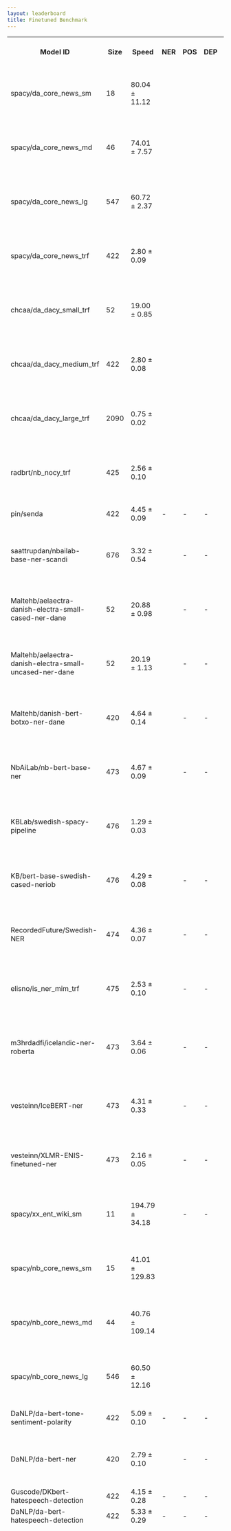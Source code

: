 ```yaml
---
layout: leaderboard
title: Finetuned Benchmark
---
```


<div class="table-wrapper centered">
<table id="finetuned-leaderboard" class="sortable fixed centered small-font">
 <thead>
  <tr>
   <th><span data-toggle="tooltip" data-placement="bottom" data-container="body" title="HuggingFace Hub Model ID">Model ID</span></th>
   <th><span data-toggle="tooltip" data-placement="bottom" data-container="body" title="Model size, in megabytes">Size</span></th>
   <th><span data-toggle="tooltip" data-placement="bottom" data-container="body" title="Model inference speed, in samples per second">Speed</span></th>
   <th id="finetuned-ner-col"><span data-toggle="tooltip" data-placement="bottom" data-container="body" title="Total NER tagging score - Macro-average across languages">NER</span></th>
   <th><span data-toggle="tooltip" data-placement="bottom" data-container="body" title="Total POS tagging score - Macro-average across languages">POS</span></th>
   <th><span data-toggle="tooltip" data-placement="bottom" data-container="body" title="Total dependency parsing score - Macro-average across languages">DEP</span></th>
   <th><span data-toggle="tooltip" data-placement="bottom" data-container="body" title="Total sentiment classification score - Macro-average across languages">SENT</span></th>

   <th><span data-toggle="tooltip" data-placement="bottom" data-container="body" title="Danish hate speech classification - Macro-F1">DKHate</span></th>
   <th><span data-toggle="tooltip" data-placement="bottom" data-container="body" title="Norwegian dialect classification - Macro-F1">NorDial</span></th>
   <th><span data-toggle="tooltip" data-placement="bottom" data-container="body" title="Swedish correct grammar classification - Macro-F1">DaLaJ</span></th>
   <th><span data-toggle="tooltip" data-placement="bottom" data-container="body" title="Swedish immigration sentiment classification - Macro-F1">ABSAbank-Imm</span></th>

   <th><span data-toggle="tooltip" data-placement="bottom" data-container="body" title="NER tagging - Micro-F1 / Micro-F1 without MISC tags">DaNE</span></th>
   <th><span data-toggle="tooltip" data-placement="bottom" data-container="body" title="Norwegian Bokmål NER tagging - Micro-F1 / Micro-F1 without MISC tags">NorNE-NB</span></th>
   <th><span data-toggle="tooltip" data-placement="bottom" data-container="body" title="Norwegian Nynorsk NER tagging - Micro-F1 / Micro-F1 without MISC tags">NorNE-NN</span></th>
   <th><span data-toggle="tooltip" data-placement="bottom" data-container="body" title="Swedish NER tagging - Micro-F1 / Micro-F1 without MISC tags">SUC3</span></th>
   <th><span data-toggle="tooltip" data-placement="bottom" data-container="body" title="Icelandic NER tagging - Micro-F1">MIM-GOLD-NER</span></th>
   <th><span data-toggle="tooltip" data-placement="bottom" data-container="body" title="Faroese NER tagging - Micro-F1">WikiANN-FO</span></th>

   <th><span data-toggle="tooltip" data-placement="bottom" data-container="body" title="Danish POS tagging - Accuracy">DDT-POS</span></th>
   <th><span data-toggle="tooltip" data-placement="bottom" data-container="body" title="Norwegian Bokmål POS tagging - Accuracy">NDT-NB-POS</span></th>
   <th><span data-toggle="tooltip" data-placement="bottom" data-container="body" title="Norwegian Nynorsk POS tagging - Accuracy">NDT-NN-POS</span></th>
   <th><span data-toggle="tooltip" data-placement="bottom" data-container="body" title="Swedish POS tagging - Accuracy">SDT-POS</span></th>
   <th><span data-toggle="tooltip" data-placement="bottom" data-container="body" title="Icelandic POS tagging - Accuracy">IDT-POS</span></th>
   <th><span data-toggle="tooltip" data-placement="bottom" data-container="body" title="Faroese POS tagging - Accuracy">FDT-POS</span></th>

   <th><span data-toggle="tooltip" data-placement="bottom" data-container="body" title="Danish dependency parsing - LAS / UAS">DDT-DEP</span></th>
   <th><span data-toggle="tooltip" data-placement="bottom" data-container="body" title="Norwegian Bokmål dependency parsing - LAS / UAS">NDT-NB-DEP</span></th>
   <th><span data-toggle="tooltip" data-placement="bottom" data-container="body" title="Norwegian Nynorsk dependency parsing - LAS / UAS">NDT-NN-DEP</span></th>
   <th><span data-toggle="tooltip" data-placement="bottom" data-container="body" title="Swedish dependency parsing - LAS / UAS">SDT-DEP</span></th>
   <th><span data-toggle="tooltip" data-placement="bottom" data-container="body" title="Icelandic dependency parsing - LAS / UAS">IDT-DEP</span></th>
   <th><span data-toggle="tooltip" data-placement="bottom" data-container="body" title="Faroese dependency parsing - LAS / UAS">FDT-DEP</span></th>

   <th><span data-toggle="tooltip" data-placement="bottom" data-container="body" title="Danish sentiment classification - Macro-F1">AngryTweets</span></th>
   <th><span data-toggle="tooltip" data-placement="bottom" data-container="body" title="Danish sentiment classification - Macro-F1">TwitterSent</span></th>
   <th><span data-toggle="tooltip" data-placement="bottom" data-container="body" title="Danish sentiment classification - Macro-F1">Europarl</span></th>
   <th><span data-toggle="tooltip" data-placement="bottom" data-container="body" title="Danish sentiment classification - Macro-F1">LCC</span></th>
   <th><span data-toggle="tooltip" data-placement="bottom" data-container="body" title="Norwegian sentiment classification - Macro-F1">NoReC</span></th>
   <th><span data-toggle="tooltip" data-placement="bottom" data-container="body" title="Icelandic sentiment classification - Macro-F1">NoReC-IS</span></th>
   <th><span data-toggle="tooltip" data-placement="bottom" data-container="body" title="Faroese sentiment classification - Macro-F1">NoReC-FO</span></th>
  </tr>
 <thead>
 <body>
  <tr>
   <td>spacy/da_core_news_sm</td> <!-- Model ID -->
   <td class="size">18</td> <!-- Model size -->
   <td class="speed">80.04 ± 11.12</td> <!-- Inference speed -->
   <td class="ner-score"></td> <!-- Mean NER score -->
   <td class="pos-score"></td> <!-- Mean POS score -->
   <td class="dep-score"></td> <!-- Mean dependency parsing score -->
   <td class="sent-score">-</td> <!-- Mean sentiment classification score -->
   <td class="da">-</td> <!-- DKHate -->
   <td class="no">-</td> <!-- NorDial -->
   <td class="sv">-</td> <!-- DaLaJ -->
   <td class="sv">-</td> <!-- ABSAbank-Imm -->
   <td class="da ner">66.31 ± 1.32 / 67.72 ± 1.36</td> <!-- DaNE -->
   <td class="no ner">45.91 ± 0.36 / 48.79 ± 0.39</td> <!-- NorNE-NB -->
   <td class="no ner">44.93 ± 0.54 / 49.60 ± 0.61</td> <!-- NorNE-NN -->
   <td class="sv ner">16.80 ± 0.11 / 21.72 ± 0.18</td> <!-- SUC3 -->
   <td class="is ner">12.75 ± 0.21 / 15.27 ± 0.21</td> <!-- MIM-GOLD-NER -->
   <td class="fo ner">19.69 ± 0.64</td> <!-- WikiANN-FO -->
   <td class="da pos">94.70 ± 0.17</td> <!-- DDT-POS -->
   <td class="no pos">73.28 ± 0.13</td> <!-- NDT-NB-POS -->
   <td class="no pos">62.25 ± 0.11</td> <!-- NDT-NN-POS -->
   <td class="sv pos">53.75 ± 0.24</td> <!-- SDT-POS -->
   <td class="is pos">32.74 ± 0.43</td> <!-- IDT-POS -->
   <td class="fo pos">45.47 ± 0.42</td> <!-- FDT-POS -->
   <td class="da dep">74.41 ± 0.33 / 78.34 ± 0.28</td> <!-- DDT-DEP -->
   <td class="no dep">48.17 ± 0.29 / 59.00 ± 0.25</td> <!-- NDT-NB-DEP -->
   <td class="no dep">34.03 ± 0.25 / 46.02 ± 0.31</td> <!-- NDT-NN-DEP -->
   <td class="sv dep">21.38 ± 0.30 / 33.22 ± 0.34</td> <!-- SDT-DEP -->
   <td class="is dep">9.62 ± 0.25 / 21.15 ± 0.43</td> <!-- IDT-DEP -->
   <td class="fo dep">14.19 ± 0.31 / 27.58 ± 0.52</td> <!-- FDT-DEP -->
   <td class="da sent">-</td> <!-- AngryTweets -->
   <td class="da sent">-</td> <!-- TwitterSent -->
   <td class="da sent">-</td> <!-- Europarl -->
   <td class="da sent">-</td> <!-- LCC -->
   <td class="no sent">-</td> <!-- NoReC -->
   <td class="is sent">-</td> <!-- NoReC-IS -->
   <td class="fo sent">-</td> <!-- NoReC-FO -->
  </tr>
  <tr>
   <td>spacy/da_core_news_md</td> <!-- Model ID -->
   <td class="size">46</td> <!-- Model size -->
   <td class="speed">74.01 ± 7.57</td> <!-- Inference speed -->
   <td class="ner-score"></td> <!-- Mean NER score -->
   <td class="pos-score"></td> <!-- Mean POS score -->
   <td class="dep-score"></td> <!-- Mean dependency parsing score -->
   <td class="sent-score">-</td> <!-- Mean sentiment classification score -->
   <td class="da">-</td> <!-- DKHate -->
   <td class="no">-</td> <!-- NorDial -->
   <td class="sv">-</td> <!-- DaLaJ -->
   <td class="sv">-</td> <!-- ABSAbank-Imm -->
   <td class="da ner">71.70 ± 1.09 / 73.47 ± 1.20</td> <!-- DaNE -->
   <td class="no ner">53.47 ± 0.33 / 56.96 ± 0.28</td> <!-- NorNE-NB -->
   <td class="no ner">37.44 ± 0.67 / 40.55 ± 0.77</td> <!-- NorNE-NN -->
   <td class="sv ner">19.34 ± 0.15 / 23.30 ± 0.17</td> <!-- SUC3 -->
   <td class="is ner">6.77 ± 0.18 / 9.86 ± 0.28</td> <!-- MIM-GOLD-NER -->
   <td class="fo ner">16.58 ± 0.48</td> <!-- WikiANN-FO -->
   <td class="da pos">95.69 ± 0.19</td> <!-- DDT-POS -->
   <td class="no pos">76.24 ± 0.17</td> <!-- NDT-NB-POS -->
   <td class="no pos">61.98 ± 0.10</td> <!-- NDT-NN-POS -->
   <td class="sv pos">53.37 ± 0.20</td> <!-- SDT-POS -->
   <td class="is pos">31.10 ± 0.38</td> <!-- IDT-POS -->
   <td class="fo pos">41.78 ± 0.37</td> <!-- FDT-POS -->
   <td class="da dep">76.77 ± 0.34 / 80.15 ± 0.33</td> <!-- DDT-DEP -->
   <td class="no dep">52.30 ± 0.34 / 62.00 ± 0.30</td> <!-- NDT-NB-DEP -->
   <td class="no dep">35.33 ± 0.29 / 46.05 ± 0.26</td> <!-- NDT-NN-DEP -->
   <td class="sv dep">22.41 ± 0.26 / 33.16 ± 0.27</td> <!-- SDT-DEP -->
   <td class="is dep">7.89 ± 0.26 / 18.25 ± 0.35</td> <!-- IDT-DEP -->
   <td class="fo dep">12.68 ± 0.19 / 24.04 ± 0.29</td> <!-- FDT-DEP -->
   <td class="da sent">-</td> <!-- AngryTweets -->
   <td class="da sent">-</td> <!-- TwitterSent -->
   <td class="da sent">-</td> <!-- Europarl -->
   <td class="da sent">-</td> <!-- LCC -->
   <td class="no sent">-</td> <!-- NoReC -->
   <td class="is sent">-</td> <!-- NoReC-IS -->
   <td class="fo sent">-</td> <!-- NoReC-FO -->
  </tr>
  <tr>
   <td>spacy/da_core_news_lg</td> <!-- Model ID -->
   <td class="size">547</td> <!-- Model size -->
   <td class="speed">60.72 ± 2.37</td> <!-- Inference speed -->
   <td class="ner-score"></td> <!-- Mean NER score -->
   <td class="pos-score"></td> <!-- Mean POS score -->
   <td class="dep-score"></td> <!-- Mean dependency parsing score -->
   <td class="sent-score">-</td> <!-- Mean sentiment classification score -->
   <td class="da">-</td> <!-- DKHate -->
   <td class="no">-</td> <!-- NorDial -->
   <td class="sv">-</td> <!-- DaLaJ -->
   <td class="sv">-</td> <!-- ABSAbank-Imm -->
   <td class="da ner">73.27 ± 1.09 / 76.06 ± 1.25</td> <!-- DaNE -->
   <td class="no ner">57.04 ± 0.34 / 62.39 ± 0.39</td> <!-- NorNE-NB -->
   <td class="no ner">37.68 ± 0.51 / 42.75 ± 0.64</td> <!-- NorNE-NN -->
   <td class="sv ner">20.95 ± 0.15 / 27.08 ± 0.17</td> <!-- SUC3 -->
   <td class="is ner">11.19 ± 0.16 / 12.70 ± 0.16</td> <!-- MIM-GOLD-NER -->
   <td class="fo ner">15.39 ± 0.71</td> <!-- WikiANN-FO -->
   <td class="da pos">96.05 ± 0.14</td> <!-- DDT-POS -->
   <td class="no pos">76.55 ± 0.12</td> <!-- NDT-NB-POS -->
   <td class="no pos">61.98 ± 0.12</td> <!-- NDT-NN-POS -->
   <td class="sv pos">53.27 ± 0.23</td> <!-- SDT-POS -->
   <td class="is pos">28.56 ± 0.38</td> <!-- IDT-POS -->
   <td class="fo pos">42.82 ± 0.34</td> <!-- FDT-POS -->
   <td class="da dep">76.40 ± 0.27 / 79.98 ± 0.29</td> <!-- DDT-DEP -->
   <td class="no dep">51.85 ± 0.31 / 61.33 ± 0.27</td> <!-- NDT-NB-DEP -->
   <td class="no dep">33.14 ± 0.21 / 43.12 ± 0.24</td> <!-- NDT-NN-DEP -->
   <td class="sv dep">21.30 ± 0.20 / 32.81 ± 0.25</td> <!-- SDT-DEP -->
   <td class="is dep">7.15 ± 0.20 / 18.32 ± 0.28</td> <!-- IDT-DEP -->
   <td class="fo dep">13.05 ± 0.14 / 23.85 ± 0.16</td> <!-- FDT-DEP -->
   <td class="da sent">-</td> <!-- AngryTweets -->
   <td class="da sent">-</td> <!-- TwitterSent -->
   <td class="da sent">-</td> <!-- Europarl -->
   <td class="da sent">-</td> <!-- LCC -->
   <td class="no sent">-</td> <!-- NoReC -->
   <td class="is sent">-</td> <!-- NoReC-IS -->
   <td class="fo sent">-</td> <!-- NoReC-FO -->
  </tr>
  <tr>
   <td>spacy/da_core_news_trf</td> <!-- Model ID -->
   <td class="size">422</td> <!-- Model size -->
   <td class="speed">2.80 ± 0.09</td> <!-- Inference speed -->
   <td class="ner-score"></td> <!-- Mean NER score -->
   <td class="pos-score"></td> <!-- Mean POS score -->
   <td class="dep-score"></td> <!-- Mean dependency parsing score -->
   <td class="sent-score">-</td> <!-- Mean sentiment classification score -->
   <td class="da">-</td> <!-- DKHate -->
   <td class="no">-</td> <!-- NorDial -->
   <td class="sv">-</td> <!-- DaLaJ -->
   <td class="sv">-</td> <!-- ABSAbank-Imm -->
   <td class="da ner">77.24 ± 1.24 / 78.83 ± 1.23</td> <!-- DaNE -->
   <td class="no ner">57.71 ± 0.47 / 64.05 ± 0.58</td> <!-- NorNE-NB -->
   <td class="no ner">30.04 ± 0.88 / 37.34 ± 0.99</td> <!-- NorNE-NN -->
   <td class="sv ner">21.93 ± 0.19 / 27.50 ± 0.23</td> <!-- SUC3 -->
   <td class="is ner">2.10 ± 0.09 / 2.00 ± 0.09</td> <!-- MIM-GOLD-NER -->
   <td class="fo ner">26.67 ± 0.67</td> <!-- WikiANN-FO -->
   <td class="da pos">98.20 ± 0.11</td> <!-- DDT-POS -->
   <td class="no pos">84.85 ± 0.16</td> <!-- NDT-NB-POS -->
   <td class="no pos">70.08 ± 0.16</td> <!-- NDT-NN-POS -->
   <td class="sv pos">66.11 ± 0.21</td> <!-- SDT-POS -->
   <td class="is pos">20.54 ± 0.33</td> <!-- IDT-POS -->
   <td class="fo pos">35.87 ± 0.31</td> <!-- FDT-POS -->
   <td class="da dep">84.88 ± 0.36 / 87.30 ± 0.35</td> <!-- DDT-DEP -->
   <td class="no dep">67.97 ± 0.35 / 76.12 ± 0.30</td> <!-- NDT-NB-DEP -->
   <td class="no dep">50.15 ± 0.36 / 60.00 ± 0.39</td> <!-- NDT-NN-DEP -->
   <td class="sv dep">40.67 ± 0.35 / 49.80 ± 0.47</td> <!-- SDT-DEP -->
   <td class="is dep">5.61 ± 0.12 / 14.87 ± 0.18</td> <!-- IDT-DEP -->
   <td class="fo dep">8.77 ± 0.22 / 18.25 ± 0.36</td> <!-- FDT-DEP -->
   <td class="da sent">-</td> <!-- AngryTweets -->
   <td class="da sent">-</td> <!-- TwitterSent -->
   <td class="da sent">-</td> <!-- Europarl -->
   <td class="da sent">-</td> <!-- LCC -->
   <td class="no sent">-</td> <!-- NoReC -->
   <td class="is sent">-</td> <!-- NoReC-IS -->
   <td class="fo sent">-</td> <!-- NoReC-FO -->
  </tr>
  <tr>
   <td>chcaa/da_dacy_small_trf</td> <!-- Model ID -->
   <td class="size">52</td> <!-- Model size -->
   <td class="speed">19.00 ± 0.85</td> <!-- Inference speed -->
   <td class="ner-score"></td> <!-- Mean NER score -->
   <td class="pos-score"></td> <!-- Mean POS score -->
   <td class="dep-score"></td> <!-- Mean dependency parsing score -->
   <td class="sent-score">-</td> <!-- Mean sentiment classification score -->
   <td class="da">-</td> <!-- DKHate -->
   <td class="no">-</td> <!-- NorDial -->
   <td class="sv">-</td> <!-- DaLaJ -->
   <td class="sv">-</td> <!-- ABSAbank-Imm -->
   <td class="da ner">77.00 ± 0.92 / 79.04 ± 1.03</td> <!-- DaNE -->
   <td class="no ner">47.81 ± 0.42 / 54.65 ± 0.51</td> <!-- NorNE-NB -->
   <td class="no ner">26.28 ± 0.50 / 32.65 ± 0.78</td> <!-- NorNE-NN -->
   <td class="sv ner">18.72 ± 0.10 / 24.07 ± 0.11</td> <!-- SUC3 -->
   <td class="is ner">6.42 ± 0.20 / 7.43 ± 0.22</td> <!-- MIM-GOLD-NER -->
   <td class="fo ner">22.97 ± 0.38</td> <!-- WikiANN-FO -->
   <td class="da pos">97.95 ± 0.11</td> <!-- DDT-POS -->
   <td class="no pos">77.89 ± 0.16</td> <!-- NDT-NB-POS -->
   <td class="no pos">61.30 ± 0.12</td> <!-- NDT-NN-POS -->
   <td class="sv pos">51.52 ± 0.16</td> <!-- SDT-POS -->
   <td class="is pos">18.11 ± 0.36</td> <!-- IDT-POS -->
   <td class="fo pos">34.62 ± 0.29</td> <!-- FDT-POS -->
   <td class="da dep">82.21 ± 0.39 / 84.94 ± 0.40</td> <!-- DDT-DEP -->
   <td class="no dep">55.83 ± 0.33 / 65.25 ± 0.32</td> <!-- NDT-NB-DEP -->
   <td class="no dep">36.07 ± 0.21 / 46.22 ± 0.21</td> <!-- NDT-NN-DEP -->
   <td class="sv dep">25.45 ± 0.23 / 35.24 ± 0.30</td> <!-- SDT-DEP -->
   <td class="is dep">4.41 ± 0.09 / 16.25 ± 0.22</td> <!-- IDT-DEP -->
   <td class="fo dep">8.63 ± 0.15 / 20.79 ± 0.30</td> <!-- FDT-DEP -->
   <td class="da sent">-</td> <!-- AngryTweets -->
   <td class="da sent">-</td> <!-- TwitterSent -->
   <td class="da sent">-</td> <!-- Europarl -->
   <td class="da sent">-</td> <!-- LCC -->
   <td class="no sent">-</td> <!-- NoReC -->
   <td class="is sent">-</td> <!-- NoReC-IS -->
   <td class="fo sent">-</td> <!-- NoReC-FO -->
  </tr>
  <tr>
   <td>chcaa/da_dacy_medium_trf</td> <!-- Model ID -->
   <td class="size">422</td> <!-- Model size -->
   <td class="speed">2.80 ± 0.08</td> <!-- Inference speed -->
   <td class="ner-score"></td> <!-- Mean NER score -->
   <td class="pos-score"></td> <!-- Mean POS score -->
   <td class="dep-score"></td> <!-- Mean dependency parsing score -->
   <td class="sent-score">-</td> <!-- Mean sentiment classification score -->
   <td class="da">-</td> <!-- DKHate -->
   <td class="no">-</td> <!-- NorDial -->
   <td class="sv">-</td> <!-- DaLaJ -->
   <td class="sv">-</td> <!-- ABSAbank-Imm -->
   <td class="da ner">76.67 ± 1.20 / 78.62 ± 1.20</td> <!-- DaNE -->
   <td class="no ner">56.99 ± 0.56 / 62.44 ± 0.63</td> <!-- NorNE-NB -->
   <td class="no ner">29.23 ± 0.68 / 35.00 ± 0.86</td> <!-- NorNE-NN -->
   <td class="sv ner">21.40 ± 0.13 / 25.44 ± 0.15</td> <!-- SUC3 -->
   <td class="is ner">4.49 ± 0.16 / 4.89 ± 0.17</td> <!-- MIM-GOLD-NER -->
   <td class="fo ner">21.78 ± 0.64</td> <!-- WikiANN-FO -->
   <td class="da pos">97.90 ± 0.11</td> <!-- DDT-POS -->
   <td class="no pos">83.58 ± 0.14</td> <!-- NDT-NB-POS -->
   <td class="no pos">67.12 ± 0.15</td> <!-- NDT-NN-POS -->
   <td class="sv pos">53.87 ± 0.17</td> <!-- SDT-POS -->
   <td class="is pos">16.52 ± 0.28</td> <!-- IDT-POS -->
   <td class="fo pos">31.72 ± 0.26</td> <!-- FDT-POS -->
   <td class="da dep">84.35 ± 0.39 / 86.94 ± 0.36</td> <!-- DDT-DEP -->
   <td class="no dep">65.56 ± 0.29 / 74.36 ± 0.25</td> <!-- NDT-NB-DEP -->
   <td class="no dep">46.78 ± 0.26 / 57.10 ± 0.27</td> <!-- NDT-NN-DEP -->
   <td class="sv dep">26.81 ± 0.20 / 36.77 ± 0.27</td> <!-- SDT-DEP -->
   <td class="is dep">4.06 ± 0.11 / 13.78 ± 0.21</td> <!-- IDT-DEP -->
   <td class="fo dep">7.04 ± 0.16 / 16.45 ± 0.22</td> <!-- FDT-DEP -->
   <td class="da sent">-</td> <!-- AngryTweets -->
   <td class="da sent">-</td> <!-- TwitterSent -->
   <td class="da sent">-</td> <!-- Europarl -->
   <td class="da sent">-</td> <!-- LCC -->
   <td class="no sent">-</td> <!-- NoReC -->
   <td class="is sent">-</td> <!-- NoReC-IS -->
   <td class="fo sent">-</td> <!-- NoReC-FO -->
  </tr>
  <tr>
   <td>chcaa/da_dacy_large_trf</td> <!-- Model ID -->
   <td class="size">2090</td> <!-- Model size -->
   <td class="speed">0.75 ± 0.02</td> <!-- Inference speed -->
   <td class="ner-score"></td> <!-- Mean NER score -->
   <td class="pos-score"></td> <!-- Mean POS score -->
   <td class="dep-score"></td> <!-- Mean dependency parsing score -->
   <td class="sent-score">-</td> <!-- Mean sentiment classification score -->
   <td class="da">-</td> <!-- DKHate -->
   <td class="no">-</td> <!-- NorDial -->
   <td class="sv">-</td> <!-- DaLaJ -->
   <td class="sv">-</td> <!-- ABSAbank-Imm -->
   <td class="da ner">83.61 ± 1.18 / 85.33 ± 1.08</td> <!-- DaNE -->
   <td class="no ner">78.90 ± 0.49 / 83.13 ± 0.39</td> <!-- NorNE-NB -->
   <td class="no ner">72.62 ± 0.58 / 81.73 ± 0.67</td> <!-- NorNE-NN -->
   <td class="sv ner">53.35 ± 0.17 / 63.05 ± 0.19</td> <!-- SUC3 -->
   <td class="is ner">53.76 ± 0.44 / 58.03 ± 0.53</td> <!-- MIM-GOLD-NER -->
   <td class="fo ner">51.72 ± 0.52</td> <!-- WikiANN-FO -->
   <td class="da pos">98.50 ± 0.07</td> <!-- DDT-POS -->
   <td class="no pos">88.68 ± 0.09</td> <!-- NDT-NB-POS -->
   <td class="no pos">85.30 ± 0.16</td> <!-- NDT-NN-POS -->
   <td class="sv pos">92.21 ± 0.09</td> <!-- SDT-POS -->
   <td class="is pos">86.32 ± 0.26</td> <!-- IDT-POS -->
   <td class="fo pos">73.05 ± 0.20</td> <!-- FDT-POS -->
   <td class="da dep">87.08 ± 0.32 / 89.13 ± 0.34</td> <!-- DDT-DEP -->
   <td class="no dep">72.77 ± 0.20 / 80.02 ± 0.16</td> <!-- NDT-NB-DEP -->
   <td class="no dep">69.22 ± 0.32 / 77.53 ± 0.31</td> <!-- NDT-NN-DEP -->
   <td class="sv dep">71.97 ± 0.36 / 79.57 ± 0.44</td> <!-- SDT-DEP -->
   <td class="is dep">42.49 ± 0.63 / 54.85 ± 0.71</td> <!-- IDT-DEP -->
   <td class="fo dep">40.63 ± 0.53 / 54.65 ± 0.50</td> <!-- FDT-DEP -->
   <td class="da sent">-</td> <!-- AngryTweets -->
   <td class="da sent">-</td> <!-- TwitterSent -->
   <td class="da sent">-</td> <!-- Europarl -->
   <td class="da sent">-</td> <!-- LCC -->
   <td class="no sent">-</td> <!-- NoReC -->
   <td class="is sent">-</td> <!-- NoReC-IS -->
   <td class="fo sent">-</td> <!-- NoReC-FO -->
  </tr>
  <tr>
   <td>radbrt/nb_nocy_trf</td> <!-- Model ID -->
   <td class="size">425</td> <!-- Model size -->
   <td class="speed">2.56 ± 0.10</td> <!-- Inference speed -->
   <td class="ner-score"></td> <!-- Mean NER score -->
   <td class="pos-score"></td> <!-- Mean POS score -->
   <td class="dep-score"></td> <!-- Mean dependency parsing score -->
   <td class="sent-score">-</td> <!-- Mean sentiment classification score -->
   <td class="da">-</td> <!-- DKHate -->
   <td class="no">-</td> <!-- NorDial -->
   <td class="sv">-</td> <!-- DaLaJ -->
   <td class="sv">-</td> <!-- ABSAbank-Imm -->
   <td class="da ner">66.53 ± 1.18 / 73.83 ± 1.10</td> <!-- DaNE -->
   <td class="no ner">88.18 ± 0.37 / 90.20 ± 0.34</td> <!-- NorNE-NB -->
   <td class="no ner">85.62 ± 0.71 / 88.87 ± 0.71</td> <!-- NorNE-NN -->
   <td class="sv ner">42.62 ± 0.61 / 46.23 ± 0.80</td> <!-- SUC3 -->
   <td class="is ner">16.85 ± 0.56 / 18.06 ± 0.68</td> <!-- MIM-GOLD-NER -->
   <td class="fo ner">37.38 ± 1.90</td> <!-- WikiANN-FO -->
   <td class="da pos">82.45 ± 0.33</td> <!-- DDT-POS -->
   <td class="no pos">98.44 ± 0.09</td> <!-- NDT-NB-POS -->
   <td class="no pos">95.49 ± 0.15</td> <!-- NDT-NN-POS -->
   <td class="sv pos">28.52 ± 0.22</td> <!-- SDT-POS -->
   <td class="is pos">13.22 ± 0.30</td> <!-- IDT-POS -->
   <td class="fo pos">27.64 ± 0.41</td> <!-- FDT-POS -->
   <td class="da dep">59.27 ± 0.45 / 67.59 ± 0.48</td> <!-- DDT-DEP -->
   <td class="no dep">91.27 ± 0.22 / 92.75 ± 0.20</td> <!-- NDT-NB-DEP -->
   <td class="no dep">88.53 ± 0.35 / 91.05 ± 0.28</td> <!-- NDT-NN-DEP -->
   <td class="sv dep">14.35 ± 0.16 / 18.13 ± 0.17</td> <!-- SDT-DEP -->
   <td class="is dep">2.38 ± 0.10 / 5.91 ± 0.18</td> <!-- IDT-DEP -->
   <td class="fo dep">5.47 ± 0.22 / 9.06 ± 0.32</td> <!-- FDT-DEP -->
   <td class="da sent">-</td> <!-- AngryTweets -->
   <td class="da sent">-</td> <!-- TwitterSent -->
   <td class="da sent">-</td> <!-- Europarl -->
   <td class="da sent">-</td> <!-- LCC -->
   <td class="no sent">-</td> <!-- NoReC -->
   <td class="is sent">-</td> <!-- NoReC-IS -->
   <td class="fo sent">-</td> <!-- NoReC-FO -->
  </tr>
  <tr>
   <td>pin/senda</td> <!-- Model ID -->
   <td class="size">422</td> <!-- Model size -->
   <td class="speed">4.45 ± 0.09</td> <!-- Inference speed -->
   <td class="ner-score">-</td> <!-- Mean NER score -->
   <td class="pos-score">-</td> <!-- Mean POS score -->
   <td class="dep-score">-</td> <!-- Mean dependency parsing score -->
   <td class="sent-score"></td> <!-- Mean sentiment classification score -->
   <td class="da">-</td> <!-- DKHate -->
   <td class="no">-</td> <!-- NorDial -->
   <td class="sv">-</td> <!-- DaLaJ -->
   <td class="sv">34.21 ± 0.94</td> <!-- ABSAbank-Imm -->
   <td class="da ner">-</td> <!-- DaNE -->
   <td class="no ner">-</td> <!-- NorNE-NB -->
   <td class="no ner">-</td> <!-- NorNE-NN -->
   <td class="sv ner">-</td> <!-- SUC3 -->
   <td class="is ner">-</td> <!-- MIM-GOLD-NER -->
   <td class="fo ner">-</td> <!-- WikiANN-FO -->
   <td class="da pos">-</td> <!-- DDT-POS -->
   <td class="no pos">-</td> <!-- NDT-NB-POS -->
   <td class="no pos">-</td> <!-- NDT-NN-POS -->
   <td class="sv pos">-</td> <!-- SDT-POS -->
   <td class="is pos">-</td> <!-- IDT-POS -->
   <td class="fo pos">-</td> <!-- FDT-POS -->
   <td class="da dep">-</td> <!-- DDT-DEP -->
   <td class="no dep">-</td> <!-- NDT-NB-DEP -->
   <td class="no dep">-</td> <!-- NDT-NN-DEP -->
   <td class="sv dep">-</td> <!-- SDT-DEP -->
   <td class="is dep">-</td> <!-- IDT-DEP -->
   <td class="fo dep">-</td> <!-- FDT-DEP -->
   <td class="da sent">80.91 ± 0.95</td> <!-- AngryTweets -->
   <td class="da sent">71.53 ± 0.91</td> <!-- TwitterSent -->
   <td class="da sent">59.21 ± 2.13</td> <!-- Europarl -->
   <td class="da sent">61.68 ± 1.88</td> <!-- LCC -->
   <td class="no sent">34.52 ± 2.15</td> <!-- NoReC -->
   <td class="is sent">26.46 ± 0.93</td> <!-- NoReC-IS -->
   <td class="fo sent">27.18 ± 1.13</td> <!-- NoReC-FO -->
  </tr>
  <tr>
   <td>saattrupdan/nbailab-base-ner-scandi</td> <!-- Model ID -->
   <td class="size">676</td> <!-- Model size -->
   <td class="speed">3.32 ± 0.54</td> <!-- Inference speed -->
   <td class="ner-score"></td> <!-- Mean NER score -->
   <td class="pos-score">-</td> <!-- Mean POS score -->
   <td class="dep-score">-</td> <!-- Mean dependency parsing score -->
   <td class="sent-score">-</td> <!-- Mean sentiment classification score -->
   <td class="da">-</td> <!-- DKHate -->
   <td class="no">-</td> <!-- NorDial -->
   <td class="sv">-</td> <!-- DaLaJ -->
   <td class="sv">-</td> <!-- ABSAbank-Imm -->
   <td class="da ner">87.44 ± 0.81 / 89.50 ± 0.92</td> <!-- DaNE -->
   <td class="no ner">91.06 ± 0.26 / 92.65 ± 0.35</td> <!-- NorNE-NB -->
   <td class="no ner">90.42 ± 0.61 / 93.90 ± 0.56</td> <!-- NorNE-NN -->
   <td class="sv ner">88.37 ± 0.17 / 91.00 ± 0.16</td> <!-- SUC3 -->
   <td class="is ner">48.06 ± 0.74 / 51.72 ± 0.66</td> <!-- MIM-GOLD-NER -->
   <td class="fo ner">90.22 ± 0.46</td> <!-- WikiANN-FO -->
   <td class="da pos">-</td> <!-- DDT-POS -->
   <td class="no pos">-</td> <!-- NDT-NB-POS -->
   <td class="no pos">-</td> <!-- NDT-NN-POS -->
   <td class="sv pos">-</td> <!-- SDT-POS -->
   <td class="is pos">-</td> <!-- IDT-POS -->
   <td class="fo pos">-</td> <!-- FDT-POS -->
   <td class="da dep">-</td> <!-- DDT-DEP -->
   <td class="no dep">-</td> <!-- NDT-NB-DEP -->
   <td class="no dep">-</td> <!-- NDT-NN-DEP -->
   <td class="sv dep">-</td> <!-- SDT-DEP -->
   <td class="is dep">-</td> <!-- IDT-DEP -->
   <td class="fo dep">-</td> <!-- FDT-DEP -->
   <td class="da sent">-</td> <!-- AngryTweets -->
   <td class="da sent">-</td> <!-- TwitterSent -->
   <td class="da sent">-</td> <!-- Europarl -->
   <td class="da sent">-</td> <!-- LCC -->
   <td class="no sent">-</td> <!-- NoReC -->
   <td class="is sent">-</td> <!-- NoReC-IS -->
   <td class="fo sent">-</td> <!-- NoReC-FO -->
  </tr>
  <tr>
   <td>Maltehb/aelaectra-danish-electra-small-cased-ner-dane</td> <!-- Model ID -->
   <td class="size">52</td> <!-- Model size -->
   <td class="speed">20.88 ± 0.98</td> <!-- Inference speed -->
   <td class="ner-score"></td> <!-- Mean NER score -->
   <td class="pos-score">-</td> <!-- Mean POS score -->
   <td class="dep-score">-</td> <!-- Mean dependency parsing score -->
   <td class="sent-score">-</td> <!-- Mean sentiment classification score -->
   <td class="da">-</td> <!-- DKHate -->
   <td class="no">-</td> <!-- NorDial -->
   <td class="sv">-</td> <!-- DaLaJ -->
   <td class="sv">-</td> <!-- ABSAbank-Imm -->
   <td class="da ner">63.96 ± 1.54 / 73.15 ± 1.55</td> <!-- DaNE -->
   <td class="no ner">38.63 ± 0.54 / 39.89 ± 0.55</td> <!-- NorNE-NB -->
   <td class="no ner">18.47 ± 0.50 / 18.91 ± 0.52</td> <!-- NorNE-NN -->
   <td class="sv ner">23.07 ± 0.29 / 23.80 ± 0.29</td> <!-- SUC3 -->
   <td class="is ner">6.20 ± 0.17 / 6.35 ± 0.18</td> <!-- MIM-GOLD-NER -->
   <td class="fo ner">21.96 ± 0.34</td> <!-- WikiANN-FO -->
   <td class="da pos">-</td> <!-- DDT-POS -->
   <td class="no pos">-</td> <!-- NDT-NB-POS -->
   <td class="no pos">-</td> <!-- NDT-NN-POS -->
   <td class="sv pos">-</td> <!-- SDT-POS -->
   <td class="is pos">-</td> <!-- IDT-POS -->
   <td class="fo pos">-</td> <!-- FDT-POS -->
   <td class="da dep">-</td> <!-- DDT-DEP -->
   <td class="no dep">-</td> <!-- NDT-NB-DEP -->
   <td class="no dep">-</td> <!-- NDT-NN-DEP -->
   <td class="sv dep">-</td> <!-- SDT-DEP -->
   <td class="is dep">-</td> <!-- IDT-DEP -->
   <td class="fo dep">-</td> <!-- FDT-DEP -->
   <td class="da sent">-</td> <!-- AngryTweets -->
   <td class="da sent">-</td> <!-- TwitterSent -->
   <td class="da sent">-</td> <!-- Europarl -->
   <td class="da sent">-</td> <!-- LCC -->
   <td class="no sent">-</td> <!-- NoReC -->
   <td class="is sent">-</td> <!-- NoReC-IS -->
   <td class="fo sent">-</td> <!-- NoReC-FO -->
  </tr>
  <tr>
   <td>Maltehb/aelaectra-danish-electra-small-uncased-ner-dane</td> <!-- Model ID -->
   <td class="size">52</td> <!-- Model size -->
   <td class="speed">20.19 ± 1.13</td> <!-- Inference speed -->
   <td class="ner-score"></td> <!-- Mean NER score -->
   <td class="pos-score">-</td> <!-- Mean POS score -->
   <td class="dep-score">-</td> <!-- Mean dependency parsing score -->
   <td class="sent-score">-</td> <!-- Mean sentiment classification score -->
   <td class="da">-</td> <!-- DKHate -->
   <td class="no">-</td> <!-- NorDial -->
   <td class="sv">-</td> <!-- DaLaJ -->
   <td class="sv">-</td> <!-- ABSAbank-Imm -->
   <td class="da ner">70.41 ± 1.19 / 80.79 ± 1.06</td> <!-- DaNE -->
   <td class="no ner">48.76 ± 0.70 / 50.95 ± 0.75</td> <!-- NorNE-NB -->
   <td class="no ner">27.58 ± 0.61 / 28.69 ± 0.64</td> <!-- NorNE-NN -->
   <td class="sv ner">35.39 ± 0.38 / 37.38 ± 0.38</td> <!-- SUC3 -->
   <td class="is ner">6.28 ± 0.17 / 6.42 ± 0.18</td> <!-- MIM-GOLD-NER -->
   <td class="fo ner">28.30 ± 0.29</td> <!-- WikiANN-FO -->
   <td class="da pos">-</td> <!-- DDT-POS -->
   <td class="no pos">-</td> <!-- NDT-NB-POS -->
   <td class="no pos">-</td> <!-- NDT-NN-POS -->
   <td class="sv pos">-</td> <!-- SDT-POS -->
   <td class="is pos">-</td> <!-- IDT-POS -->
   <td class="fo pos">-</td> <!-- FDT-POS -->
   <td class="da dep">-</td> <!-- DDT-DEP -->
   <td class="no dep">-</td> <!-- NDT-NB-DEP -->
   <td class="no dep">-</td> <!-- NDT-NN-DEP -->
   <td class="sv dep">-</td> <!-- SDT-DEP -->
   <td class="is dep">-</td> <!-- IDT-DEP -->
   <td class="fo dep">-</td> <!-- FDT-DEP -->
   <td class="da sent">-</td> <!-- AngryTweets -->
   <td class="da sent">-</td> <!-- TwitterSent -->
   <td class="da sent">-</td> <!-- Europarl -->
   <td class="da sent">-</td> <!-- LCC -->
   <td class="no sent">-</td> <!-- NoReC -->
   <td class="is sent">-</td> <!-- NoReC-IS -->
   <td class="fo sent">-</td> <!-- NoReC-FO -->
  </tr>
  <tr>
   <td>Maltehb/danish-bert-botxo-ner-dane</td> <!-- Model ID -->
   <td class="size">420</td> <!-- Model size -->
   <td class="speed">4.64 ± 0.14</td> <!-- Inference speed -->
   <td class="ner-score"></td> <!-- Mean NER score -->
   <td class="pos-score">-</td> <!-- Mean POS score -->
   <td class="dep-score">-</td> <!-- Mean dependency parsing score -->
   <td class="sent-score">-</td> <!-- Mean sentiment classification score -->
   <td class="da">-</td> <!-- DKHate -->
   <td class="no">-</td> <!-- NorDial -->
   <td class="sv">-</td> <!-- DaLaJ -->
   <td class="sv">-</td> <!-- ABSAbank-Imm -->
   <td class="da ner">69.25 ± 1.17 / 79.28 ± 1.30</td> <!-- DaNE -->
   <td class="no ner">60.57 ± 0.27 / 63.30 ± 0.31</td> <!-- NorNE-NB -->
   <td class="no ner">35.60 ± 1.19 / 37.21 ± 1.26</td> <!-- NorNE-NN -->
   <td class="sv ner">38.37 ± 0.26 / 40.43 ± 0.31</td> <!-- SUC3 -->
   <td class="is ner">3.30 ± 0.78 / 3.66 ± 0.79</td> <!-- MIM-GOLD-NER -->
   <td class="fo ner">27.88 ± 0.48</td> <!-- WikiANN-FO -->
   <td class="da pos">-</td> <!-- DDT-POS -->
   <td class="no pos">-</td> <!-- NDT-NB-POS -->
   <td class="no pos">-</td> <!-- NDT-NN-POS -->
   <td class="sv pos">-</td> <!-- SDT-POS -->
   <td class="is pos">-</td> <!-- IDT-POS -->
   <td class="fo pos">-</td> <!-- FDT-POS -->
   <td class="da dep">-</td> <!-- DDT-DEP -->
   <td class="no dep">-</td> <!-- NDT-NB-DEP -->
   <td class="no dep">-</td> <!-- NDT-NN-DEP -->
   <td class="sv dep">-</td> <!-- SDT-DEP -->
   <td class="is dep">-</td> <!-- IDT-DEP -->
   <td class="fo dep">-</td> <!-- FDT-DEP -->
   <td class="da sent">-</td> <!-- AngryTweets -->
   <td class="da sent">-</td> <!-- TwitterSent -->
   <td class="da sent">-</td> <!-- Europarl -->
   <td class="da sent">-</td> <!-- LCC -->
   <td class="no sent">-</td> <!-- NoReC -->
   <td class="is sent">-</td> <!-- NoReC-IS -->
   <td class="fo sent">-</td> <!-- NoReC-FO -->
  </tr>
  <tr>
   <td>NbAiLab/nb-bert-base-ner</td> <!-- Model ID -->
   <td class="size">473</td> <!-- Model size -->
   <td class="speed">4.67 ± 0.09</td> <!-- Inference speed -->
   <td class="ner-score"></td> <!-- Mean NER score -->
   <td class="pos-score">-</td> <!-- Mean POS score -->
   <td class="dep-score">-</td> <!-- Mean dependency parsing score -->
   <td class="sent-score">-</td> <!-- Mean sentiment classification score -->
   <td class="da">-</td> <!-- DKHate -->
   <td class="no">-</td> <!-- NorDial -->
   <td class="sv">-</td> <!-- DaLaJ -->
   <td class="sv">-</td> <!-- ABSAbank-Imm -->
   <td class="da ner">74.10 ± 0.92 / 81.58 ± 0.99</td> <!-- DaNE -->
   <td class="no ner">93.48 ± 0.38 / 94.56 ± 0.32</td> <!-- NorNE-NB -->
   <td class="no ner">90.04 ± 0.50 / 92.53 ± 0.34</td> <!-- NorNE-NN -->
   <td class="sv ner">77.12 ± 0.21 / 82.39 ± 0.26</td> <!-- SUC3 -->
   <td class="is ner">46.57 ± 0.55 / 53.24 ± 0.49</td> <!-- MIM-GOLD-NER -->
   <td class="fo ner">64.31 ± 0.53</td> <!-- WikiANN-FO -->
   <td class="da pos">-</td> <!-- DDT-POS -->
   <td class="no pos">-</td> <!-- NDT-NB-POS -->
   <td class="no pos">-</td> <!-- NDT-NN-POS -->
   <td class="sv pos">-</td> <!-- SDT-POS -->
   <td class="is pos">-</td> <!-- IDT-POS -->
   <td class="fo pos">-</td> <!-- FDT-POS -->
   <td class="da dep">-</td> <!-- DDT-DEP -->
   <td class="no dep">-</td> <!-- NDT-NB-DEP -->
   <td class="no dep">-</td> <!-- NDT-NN-DEP -->
   <td class="sv dep">-</td> <!-- SDT-DEP -->
   <td class="is dep">-</td> <!-- IDT-DEP -->
   <td class="fo dep">-</td> <!-- FDT-DEP -->
   <td class="da sent">-</td> <!-- AngryTweets -->
   <td class="da sent">-</td> <!-- TwitterSent -->
   <td class="da sent">-</td> <!-- Europarl -->
   <td class="da sent">-</td> <!-- LCC -->
   <td class="no sent">-</td> <!-- NoReC -->
   <td class="is sent">-</td> <!-- NoReC-IS -->
   <td class="fo sent">-</td> <!-- NoReC-FO -->
  </tr>
  <tr>
   <td>KBLab/swedish-spacy-pipeline</td> <!-- Model ID -->
   <td class="size">476</td> <!-- Model size -->
   <td class="speed">1.29 ± 0.03</td> <!-- Inference speed -->
   <td class="ner-score"></td> <!-- Mean NER score -->
   <td class="pos-score"></td> <!-- Mean POS score -->
   <td class="dep-score"></td> <!-- Mean dependency parsing score -->
   <td class="sent-score">-</td> <!-- Mean sentiment classification score -->
   <td class="da">-</td> <!-- DKHate -->
   <td class="no">-</td> <!-- NorDial -->
   <td class="sv">-</td> <!-- DaLaJ -->
   <td class="sv">-</td> <!-- ABSAbank-Imm -->
   <td class="da ner">16.94 ± 0.59 / 28.44 ± 1.00</td> <!-- DaNE -->
   <td class="no ner">18.93 ± 0.57 / 29.14 ± 0.85</td> <!-- NorNE-NB -->
   <td class="no ner">17.40 ± 1.10 / 27.83 ± 1.57</td> <!-- NorNE-NN -->
   <td class="sv ner">22.31 ± 0.10 / 36.34 ± 0.20</td> <!-- SUC3 -->
   <td class="is ner">1.96 ± 0.11 / 5.19 ± 0.38</td> <!-- MIM-GOLD-NER -->
   <td class="fo ner">28.43 ± 0.76 / 28.43 ± 0.76</td> <!-- WikiANN-FO -->
   <td class="da pos">87.40 ± 0.29</td> <!-- DDT-POS -->
   <td class="no pos">87.79 ± 0.18</td> <!-- NDT-NB-POS -->
   <td class="no pos">82.45 ± 0.19</td> <!-- NDT-NN-POS -->
   <td class="sv pos">98.76 ± 0.05</td> <!-- SDT-POS -->
   <td class="is pos">35.62 ± 0.29</td> <!-- IDT-POS -->
   <td class="fo pos">52.29 ± 0.24</td> <!-- FDT-POS -->
   <td class="da dep">61.05 ± 0.47 / 68.79 ± 0.51</td> <!-- DDT-DEP -->
   <td class="no dep">70.97 ± 0.25 / 77.01 ± 0.24</td> <!-- NDT-NB-DEP -->
   <td class="no dep">63.04 ± 0.41 / 70.92 ± 0.39</td> <!-- NDT-NN-DEP -->
   <td class="sv dep">92.04 ± 0.22 / 93.90 ± 0.18</td> <!-- SDT-DEP -->
   <td class="is dep">8.80 ± 0.18 / 22.87 ± 0.32</td> <!-- IDT-DEP -->
   <td class="fo dep">17.34 ± 0.25 / 30.98 ± 0.35</td> <!-- FDT-DEP -->
   <td class="da sent">-</td> <!-- AngryTweets -->
   <td class="da sent">-</td> <!-- TwitterSent -->
   <td class="da sent">-</td> <!-- Europarl -->
   <td class="da sent">-</td> <!-- LCC -->
   <td class="no sent">-</td> <!-- NoReC -->
   <td class="is sent">-</td> <!-- NoReC-IS -->
   <td class="fo sent">-</td> <!-- NoReC-FO -->
  </tr>
  <tr>
   <td>KB/bert-base-swedish-cased-neriob</td> <!-- Model ID -->
   <td class="size">476</td> <!-- Model size -->
   <td class="speed">4.29 ± 0.08</td> <!-- Inference speed -->
   <td class="ner-score"></td> <!-- Mean NER score -->
   <td class="pos-score">-</td> <!-- Mean POS score -->
   <td class="dep-score">-</td> <!-- Mean dependency parsing score -->
   <td class="sent-score">-</td> <!-- Mean sentiment classification score -->
   <td class="da">-</td> <!-- DKHate -->
   <td class="no">-</td> <!-- NorDial -->
   <td class="sv">-</td> <!-- DaLaJ -->
   <td class="sv">-</td> <!-- ABSAbank-Imm -->
   <td class="da ner">51.74 ± 1.02 / 64.93 ± 1.24</td> <!-- DaNE -->
   <td class="no ner">58.46 ± 0.54 / 65.70 ± 0.64</td> <!-- NorNE-NB -->
   <td class="no ner">55.77 ± 1.08 / 65.12 ± 1.10</td> <!-- NorNE-NN -->
   <td class="sv ner">59.17 ± 0.51 / 76.34 ± 0.50</td> <!-- SUC3 -->
   <td class="is ner">15.99 ± 1.61 / 18.77 ± 1.85</td> <!-- MIM-GOLD-NER -->
   <td class="fo ner">39.14 ± 2.37 / 39.14 ± 2.37</td> <!-- WikiANN-FO -->
   <td class="da pos">-</td> <!-- DDT-POS -->
   <td class="no pos">-</td> <!-- NDT-NB-POS -->
   <td class="no pos">-</td> <!-- NDT-NN-POS -->
   <td class="sv pos">-</td> <!-- SDT-POS -->
   <td class="is pos">-</td> <!-- IDT-POS -->
   <td class="fo pos">-</td> <!-- FDT-POS -->
   <td class="da dep">-</td> <!-- DDT-DEP -->
   <td class="no dep">-</td> <!-- NDT-NB-DEP -->
   <td class="no dep">-</td> <!-- NDT-NN-DEP -->
   <td class="sv dep">-</td> <!-- SDT-DEP -->
   <td class="is dep">-</td> <!-- IDT-DEP -->
   <td class="fo dep">-</td> <!-- FDT-DEP -->
   <td class="da sent">-</td> <!-- AngryTweets -->
   <td class="da sent">-</td> <!-- TwitterSent -->
   <td class="da sent">-</td> <!-- Europarl -->
   <td class="da sent">-</td> <!-- LCC -->
   <td class="no sent">-</td> <!-- NoReC -->
   <td class="is sent">-</td> <!-- NoReC-IS -->
   <td class="fo sent">-</td> <!-- NoReC-FO -->
  </tr>
  <tr>
   <td>RecordedFuture/Swedish-NER</td> <!-- Model ID -->
   <td class="size">474</td> <!-- Model size -->
   <td class="speed">4.36 ± 0.07</td> <!-- Inference speed -->
   <td class="ner-score"></td> <!-- Mean NER score -->
   <td class="pos-score">-</td> <!-- Mean POS score -->
   <td class="dep-score">-</td> <!-- Mean dependency parsing score -->
   <td class="sent-score">-</td> <!-- Mean sentiment classification score -->
   <td class="da">-</td> <!-- DKHate -->
   <td class="no">-</td> <!-- NorDial -->
   <td class="sv">-</td> <!-- DaLaJ -->
   <td class="sv">-</td> <!-- ABSAbank-Imm -->
   <td class="da ner">64.09 ± 0.97 / 72.37 ± 1.20</td> <!-- DaNE -->
   <td class="no ner">56.15 ± 4.13 / 62.02 ± 4.59</td> <!-- NorNE-NB -->
   <td class="no ner">49.21 ± 6.60 / 56.61 ± 7.32</td> <!-- NorNE-NN -->
   <td class="sv ner">53.41 ± 9.02 / 62.77 ± 9.92</td> <!-- SUC3 -->
   <td class="is ner">17.24 ± 2.83 / 19.07 ± 3.12</td> <!-- MIM-GOLD-NER -->
   <td class="fo ner">42.07 ± 2.78</td> <!-- WikiANN-FO -->
   <td class="da pos">-</td> <!-- DDT-POS -->
   <td class="no pos">-</td> <!-- NDT-NB-POS -->
   <td class="no pos">-</td> <!-- NDT-NN-POS -->
   <td class="sv pos">-</td> <!-- SDT-POS -->
   <td class="is pos">-</td> <!-- IDT-POS -->
   <td class="fo pos">-</td> <!-- FDT-POS -->
   <td class="da dep">-</td> <!-- DDT-DEP -->
   <td class="no dep">-</td> <!-- NDT-NB-DEP -->
   <td class="no dep">-</td> <!-- NDT-NN-DEP -->
   <td class="sv dep">-</td> <!-- SDT-DEP -->
   <td class="is dep">-</td> <!-- IDT-DEP -->
   <td class="fo dep">-</td> <!-- FDT-DEP -->
   <td class="da sent">-</td> <!-- AngryTweets -->
   <td class="da sent">-</td> <!-- TwitterSent -->
   <td class="da sent">-</td> <!-- Europarl -->
   <td class="da sent">-</td> <!-- LCC -->
   <td class="no sent">-</td> <!-- NoReC -->
   <td class="is sent">-</td> <!-- NoReC-IS -->
   <td class="fo sent">-</td> <!-- NoReC-FO -->
  </tr>
  <tr>
   <td>elisno/is_ner_mim_trf</td> <!-- Model ID -->
   <td class="size">475</td> <!-- Model size -->
   <td class="speed">2.53 ± 0.10</td> <!-- Inference speed -->
   <td class="ner-score"></td> <!-- Mean NER score -->
   <td class="pos-score">-</td> <!-- Mean POS score -->
   <td class="dep-score">-</td> <!-- Mean dependency parsing score -->
   <td class="sent-score">-</td> <!-- Mean sentiment classification score -->
   <td class="da">-</td> <!-- DKHate -->
   <td class="no">-</td> <!-- NorDial -->
   <td class="sv">-</td> <!-- DaLaJ -->
   <td class="sv">-</td> <!-- ABSAbank-Imm -->
   <td class="da ner">37.36 ± 0.75 / 45.04 ± 1.12</td> <!-- DaNE -->
   <td class="no ner">36.50 ± 0.73 / 39.64 ± 0.72</td> <!-- NorNE-NB -->
   <td class="no ner">34.95 ± 0.50 / 37.62 ± 0.67</td> <!-- NorNE-NN -->
   <td class="sv ner">33.54 ± 0.28 / 38.64 ± 0.30</td> <!-- SUC3 -->
   <td class="is ner">76.47 ± 0.44 / 76.34 ± 0.42</td> <!-- MIM-GOLD-NER -->
   <td class="fo ner">50.86 ± 0.62</td> <!-- WikiANN-FO -->
   <td class="da pos">-</td> <!-- DDT-POS -->
   <td class="no pos">-</td> <!-- NDT-NB-POS -->
   <td class="no pos">-</td> <!-- NDT-NN-POS -->
   <td class="sv pos">-</td> <!-- SDT-POS -->
   <td class="is pos">-</td> <!-- IDT-POS -->
   <td class="fo pos">-</td> <!-- FDT-POS -->
   <td class="da dep">-</td> <!-- DDT-DEP -->
   <td class="no dep">-</td> <!-- NDT-NB-DEP -->
   <td class="no dep">-</td> <!-- NDT-NN-DEP -->
   <td class="sv dep">-</td> <!-- SDT-DEP -->
   <td class="is dep">-</td> <!-- IDT-DEP -->
   <td class="fo dep">-</td> <!-- FDT-DEP -->
   <td class="da sent">-</td> <!-- AngryTweets -->
   <td class="da sent">-</td> <!-- TwitterSent -->
   <td class="da sent">-</td> <!-- Europarl -->
   <td class="da sent">-</td> <!-- LCC -->
   <td class="no sent">-</td> <!-- NoReC -->
   <td class="is sent">-</td> <!-- NoReC-IS -->
   <td class="fo sent">-</td> <!-- NoReC-FO -->
  </tr>
  <tr>
   <td>m3hrdadfi/icelandic-ner-roberta</td> <!-- Model ID -->
   <td class="size">473</td> <!-- Model size -->
   <td class="speed">3.64 ± 0.06</td> <!-- Inference speed -->
   <td class="ner-score"></td> <!-- Mean NER score -->
   <td class="pos-score">-</td> <!-- Mean POS score -->
   <td class="dep-score">-</td> <!-- Mean dependency parsing score -->
   <td class="sent-score">-</td> <!-- Mean sentiment classification score -->
   <td class="da">-</td> <!-- DKHate -->
   <td class="no">-</td> <!-- NorDial -->
   <td class="sv">-</td> <!-- DaLaJ -->
   <td class="sv">-</td> <!-- ABSAbank-Imm -->
   <td class="da ner">51.88 ± 1.32 / 61.59 ± 1.41</td> <!-- DaNE -->
   <td class="no ner">36.98 ± 6.73 / 39.24 ± 7.39</td> <!-- NorNE-NB -->
   <td class="no ner">38.26 ± 7.90 / 41.11 ± 8.51</td> <!-- NorNE-NN -->
   <td class="sv ner">24.09 ± 16.84 / 26.80 ± 19.15</td> <!-- SUC3 -->
   <td class="is ner">82.76 ± 2.63 / 84.27 ± 2.55</td> <!-- MIM-GOLD-NER -->
   <td class="fo ner">60.78 ± 2.46</td> <!-- WikiANN-FO -->
   <td class="da pos">-</td> <!-- DDT-POS -->
   <td class="no pos">-</td> <!-- NDT-NB-POS -->
   <td class="no pos">-</td> <!-- NDT-NN-POS -->
   <td class="sv pos">-</td> <!-- SDT-POS -->
   <td class="is pos">-</td> <!-- IDT-POS -->
   <td class="fo pos">-</td> <!-- FDT-POS -->
   <td class="da dep">-</td> <!-- DDT-DEP -->
   <td class="no dep">-</td> <!-- NDT-NB-DEP -->
   <td class="no dep">-</td> <!-- NDT-NN-DEP -->
   <td class="sv dep">-</td> <!-- SDT-DEP -->
   <td class="is dep">-</td> <!-- IDT-DEP -->
   <td class="fo dep">-</td> <!-- FDT-DEP -->
   <td class="da sent">-</td> <!-- AngryTweets -->
   <td class="da sent">-</td> <!-- TwitterSent -->
   <td class="da sent">-</td> <!-- Europarl -->
   <td class="da sent">-</td> <!-- LCC -->
   <td class="no sent">-</td> <!-- NoReC -->
   <td class="is sent">-</td> <!-- NoReC-IS -->
   <td class="fo sent">-</td> <!-- NoReC-FO -->
  </tr>
  <tr>
   <td>vesteinn/IceBERT-ner</td> <!-- Model ID -->
   <td class="size">473</td> <!-- Model size -->
   <td class="speed">4.31 ± 0.33</td> <!-- Inference speed -->
   <td class="ner-score"></td> <!-- Mean NER score -->
   <td class="pos-score">-</td> <!-- Mean POS score -->
   <td class="dep-score">-</td> <!-- Mean dependency parsing score -->
   <td class="sent-score">-</td> <!-- Mean sentiment classification score -->
   <td class="da">-</td> <!-- DKHate -->
   <td class="no">-</td> <!-- NorDial -->
   <td class="sv">-</td> <!-- DaLaJ -->
   <td class="sv">-</td> <!-- ABSAbank-Imm -->
   <td class="da ner">60.36 ± 1.24 / 68.74 ± 1.51</td> <!-- DaNE -->
   <td class="no ner">58.84 ± 0.96 / 63.13 ± 0.90</td> <!-- NorNE-NB -->
   <td class="no ner">61.55 ± 0.77 / 66.30 ± 0.75</td> <!-- NorNE-NN -->
   <td class="sv ner">55.78 ± 0.30 / 62.75 ± 0.28</td> <!-- SUC3 -->
   <td class="is ner">96.73 ± 0.25 / 97.33 ± 0.21</td> <!-- MIM-GOLD-NER -->
   <td class="fo ner">66.19 ± 0.50</td> <!-- WikiANN-FO -->
   <td class="da pos">-</td> <!-- DDT-POS -->
   <td class="no pos">-</td> <!-- NDT-NB-POS -->
   <td class="no pos">-</td> <!-- NDT-NN-POS -->
   <td class="sv pos">-</td> <!-- SDT-POS -->
   <td class="is pos">-</td> <!-- IDT-POS -->
   <td class="fo pos">-</td> <!-- FDT-POS -->
   <td class="da dep">-</td> <!-- DDT-DEP -->
   <td class="no dep">-</td> <!-- NDT-NB-DEP -->
   <td class="no dep">-</td> <!-- NDT-NN-DEP -->
   <td class="sv dep">-</td> <!-- SDT-DEP -->
   <td class="is dep">-</td> <!-- IDT-DEP -->
   <td class="fo dep">-</td> <!-- FDT-DEP -->
   <td class="da sent">-</td> <!-- AngryTweets -->
   <td class="da sent">-</td> <!-- TwitterSent -->
   <td class="da sent">-</td> <!-- Europarl -->
   <td class="da sent">-</td> <!-- LCC -->
   <td class="no sent">-</td> <!-- NoReC -->
   <td class="is sent">-</td> <!-- NoReC-IS -->
   <td class="fo sent">-</td> <!-- NoReC-FO -->
  </tr>
  <tr>
   <td>vesteinn/XLMR-ENIS-finetuned-ner</td> <!-- Model ID -->
   <td class="size">473</td> <!-- Model size -->
   <td class="speed">2.16 ± 0.05</td> <!-- Inference speed -->
   <td class="ner-score"></td> <!-- Mean NER score -->
   <td class="pos-score">-</td> <!-- Mean POS score -->
   <td class="dep-score">-</td> <!-- Mean dependency parsing score -->
   <td class="sent-score">-</td> <!-- Mean sentiment classification score -->
   <td class="da">-</td> <!-- DKHate -->
   <td class="no">-</td> <!-- NorDial -->
   <td class="sv">-</td> <!-- DaLaJ -->
   <td class="sv">-</td> <!-- ABSAbank-Imm -->
   <td class="da ner">71.78 ± 1.56 / 76.04 ± 1.41</td> <!-- DaNE -->
   <td class="no ner">50.91 ± 3.30 / 52.43 ± 3.58</td> <!-- NorNE-NB -->
   <td class="no ner">37.28 ± 5.15 / 39.63 ± 5.56</td> <!-- NorNE-NN -->
   <td class="sv ner">23.78 ± 8.55 / 25.43 ± 9.63</td> <!-- SUC3 -->
   <td class="is ner">52.77 ± 5.03 / 55.88 ± 5.05</td> <!-- MIM-GOLD-NER -->
   <td class="fo ner">30.91 ± 6.77 / 30.91 ± 6.77</td> <!-- WikiANN-FO -->
   <td class="da pos">-</td> <!-- DDT-POS -->
   <td class="no pos">-</td> <!-- NDT-NB-POS -->
   <td class="no pos">-</td> <!-- NDT-NN-POS -->
   <td class="sv pos">-</td> <!-- SDT-POS -->
   <td class="is pos">-</td> <!-- IDT-POS -->
   <td class="fo pos">-</td> <!-- FDT-POS -->
   <td class="da dep">-</td> <!-- DDT-DEP -->
   <td class="no dep">-</td> <!-- NDT-NB-DEP -->
   <td class="no dep">-</td> <!-- NDT-NN-DEP -->
   <td class="sv dep">-</td> <!-- SDT-DEP -->
   <td class="is dep">-</td> <!-- IDT-DEP -->
   <td class="fo dep">-</td> <!-- FDT-DEP -->
   <td class="da sent">-</td> <!-- AngryTweets -->
   <td class="da sent">-</td> <!-- TwitterSent -->
   <td class="da sent">-</td> <!-- Europarl -->
   <td class="da sent">-</td> <!-- LCC -->
   <td class="no sent">-</td> <!-- NoReC -->
   <td class="is sent">-</td> <!-- NoReC-IS -->
   <td class="fo sent">-</td> <!-- NoReC-FO -->
  </tr>
  <tr>
   <td>spacy/xx_ent_wiki_sm</td> <!-- Model ID -->
   <td class="size">11</td> <!-- Model size -->
   <td class="speed">194.79 ± 34.18</td> <!-- Inference speed -->
   <td class="ner-score"></td> <!-- Mean NER score -->
   <td class="pos-score">-</td> <!-- Mean POS score -->
   <td class="dep-score">-</td> <!-- Mean dependency parsing score -->
   <td class="sent-score">-</td> <!-- Mean sentiment classification score -->
   <td class="da">-</td> <!-- DKHate -->
   <td class="no">-</td> <!-- NorDial -->
   <td class="sv">-</td> <!-- DaLaJ -->
   <td class="sv">-</td> <!-- ABSAbank-Imm -->
   <td class="da ner">37.98 ± 0.97 / 42.57 ± 0.93</td> <!-- DaNE -->
   <td class="no ner">34.15 ± 0.60 / 36.10 ± 0.61</td> <!-- NorNE-NB -->
   <td class="no ner">38.05 ± 0.32 / 39.99 ± 0.50</td> <!-- NorNE-NN -->
   <td class="sv ner">13.14 ± 0.09 / 15.46 ± 0.13</td> <!-- SUC3 -->
   <td class="is ner">16.15 ± 0.27 / 18.65 ± 0.32</td> <!-- MIM-GOLD-NER -->
   <td class="fo ner">25.83 ± 0.87</td> <!-- WikiANN-FO -->
   <td class="da pos">-</td> <!-- DDT-POS -->
   <td class="no pos">-</td> <!-- NDT-NB-POS -->
   <td class="no pos">-</td> <!-- NDT-NN-POS -->
   <td class="sv pos">-</td> <!-- SDT-POS -->
   <td class="is pos">-</td> <!-- IDT-POS -->
   <td class="fo pos">-</td> <!-- FDT-POS -->
   <td class="da dep">-</td> <!-- DDT-DEP -->
   <td class="no dep">-</td> <!-- NDT-NB-DEP -->
   <td class="no dep">-</td> <!-- NDT-NN-DEP -->
   <td class="sv dep">-</td> <!-- SDT-DEP -->
   <td class="is dep">-</td> <!-- IDT-DEP -->
   <td class="fo dep">-</td> <!-- FDT-DEP -->
   <td class="da sent">-</td> <!-- AngryTweets -->
   <td class="da sent">-</td> <!-- TwitterSent -->
   <td class="da sent">-</td> <!-- Europarl -->
   <td class="da sent">-</td> <!-- LCC -->
   <td class="no sent">-</td> <!-- NoReC -->
   <td class="is sent">-</td> <!-- NoReC-IS -->
   <td class="fo sent">-</td> <!-- NoReC-FO -->
  </tr>
  <tr>
   <td>spacy/nb_core_news_sm</td> <!-- Model ID -->
   <td class="size">15</td> <!-- Model size -->
   <td class="speed">41.01 ± 129.83</td> <!-- Inference speed -->
   <td class="ner-score"></td> <!-- Mean NER score -->
   <td class="pos-score"></td> <!-- Mean POS score -->
   <td class="dep-score"></td> <!-- Mean dependency parsing score -->
   <td class="sent-score">-</td> <!-- Mean sentiment classification score -->
   <td class="da">-</td> <!-- DKHate -->
   <td class="no">-</td> <!-- NorDial -->
   <td class="sv">-</td> <!-- DaLaJ -->
   <td class="sv">-</td> <!-- ABSAbank-Imm -->
   <td class="da ner">50.28 ± 3.65 / 55.06 ± 4.10</td> <!-- DaNE -->
   <td class="no ner">68.25 ± 2.46 / 70.22 ± 2.83</td> <!-- NorNE-NB -->
   <td class="no ner">59.11 ± 2.13 / 60.39 ± 2.45</td> <!-- NorNE-NN -->
   <td class="sv ner">19.54 ± 0.31 / 22.20 ± 0.33</td> <!-- SUC3 -->
   <td class="is ner">12.98 ± 0.24 / 14.13 ± 0.30</td> <!-- MIM-GOLD-NER -->
   <td class="fo ner">18.24 ± 2.33</td> <!-- WikiANN-FO -->
   <td class="da pos">77.02 ± 0.35</td> <!-- DDT-POS -->
   <td class="no pos">96.34 ± 0.08</td> <!-- NDT-NB-POS -->
   <td class="no pos">80.33 ± 0.17</td> <!-- NDT-NN-POS -->
   <td class="sv pos">57.10 ± 0.19</td> <!-- SDT-POS -->
   <td class="is pos">30.31 ± 0.45</td> <!-- IDT-POS -->
   <td class="fo pos">44.94 ± 0.36</td> <!-- FDT-POS -->
   <td class="da dep">49.35 ± 0.39 / 58.39 ± 0.49</td> <!-- DDT-DEP -->
   <td class="no dep">84.32 ± 0.14 / 87.06 ± 0.13</td> <!-- NDT-NB-DEP -->
   <td class="no dep">59.63 ± 0.38 / 67.75 ± 0.37</td> <!-- NDT-NN-DEP -->
   <td class="sv dep">27.57 ± 0.28 / 38.27 ± 0.32</td> <!-- SDT-DEP -->
   <td class="is dep">10.06 ± 0.26 / 21.18 ± 0.38</td> <!-- IDT-DEP -->
   <td class="fo dep">16.57 ± 0.19 / 27.59 ± 0.28</td> <!-- FDT-DEP -->
   <td class="da sent">-</td> <!-- AngryTweets -->
   <td class="da sent">-</td> <!-- TwitterSent -->
   <td class="da sent">-</td> <!-- Europarl -->
   <td class="da sent">-</td> <!-- LCC -->
   <td class="no sent">-</td> <!-- NoReC -->
   <td class="is sent">-</td> <!-- NoReC-IS -->
   <td class="fo sent">-</td> <!-- NoReC-FO -->
  </tr>
  <tr>
   <td>spacy/nb_core_news_md</td> <!-- Model ID -->
   <td class="size">44</td> <!-- Model size -->
   <td class="speed">40.76 ± 109.14</td> <!-- Inference speed -->
   <td class="ner-score"></td> <!-- Mean NER score -->
   <td class="pos-score"></td> <!-- Mean POS score -->
   <td class="dep-score"></td> <!-- Mean dependency parsing score -->
   <td class="sent-score">-</td> <!-- Mean sentiment classification score -->
   <td class="da">-</td> <!-- DKHate -->
   <td class="no">-</td> <!-- NorDial -->
   <td class="sv">-</td> <!-- DaLaJ -->
   <td class="sv">-</td> <!-- ABSAbank-Imm -->
   <td class="da ner">45.33 ± 2.33 / 50.05 ± 2.96</td> <!-- DaNE -->
   <td class="no ner">78.62 ± 2.75 / 81.90 ± 2.50</td> <!-- NorNE-NB -->
   <td class="no ner">68.48 ± 1.96 / 71.47 ± 1.99</td> <!-- NorNE-NN -->
   <td class="sv ner">19.50 ± 0.38 / 26.59 ± 0.53</td> <!-- SUC3 -->
   <td class="is ner">10.92 ± 0.24 / 12.90 ± 0.28</td> <!-- MIM-GOLD-NER -->
   <td class="fo ner">22.89 ± 2.60</td> <!-- WikiANN-FO -->
   <td class="da pos">75.38 ± 0.31</td> <!-- DDT-POS -->
   <td class="no pos">96.92 ± 0.06</td> <!-- NDT-NB-POS -->
   <td class="no pos">82.37 ± 0.15</td> <!-- NDT-NN-POS -->
   <td class="sv pos">52.66 ± 0.11</td> <!-- SDT-POS -->
   <td class="is pos">27.57 ± 0.40</td> <!-- IDT-POS -->
   <td class="fo pos">43.16 ± 0.35</td> <!-- FDT-POS -->
   <td class="da dep">46.44 ± 0.50 / 55.31 ± 0.56</td> <!-- DDT-DEP -->
   <td class="no dep">85.70 ± 0.17 / 87.99 ± 0.15</td> <!-- NDT-NB-DEP -->
   <td class="no dep">63.80 ± 0.24 / 70.42 ± 0.28</td> <!-- NDT-NN-DEP -->
   <td class="sv dep">25.99 ± 0.25 / 35.89 ± 0.39</td> <!-- SDT-DEP -->
   <td class="is dep">8.10 ± 0.21 / 20.02 ± 0.22</td> <!-- IDT-DEP -->
   <td class="fo dep">14.45 ± 0.32 / 25.79 ± 0.47</td> <!-- FDT-DEP -->
   <td class="da sent">-</td> <!-- AngryTweets -->
   <td class="da sent">-</td> <!-- TwitterSent -->
   <td class="da sent">-</td> <!-- Europarl -->
   <td class="da sent">-</td> <!-- LCC -->
   <td class="no sent">-</td> <!-- NoReC -->
   <td class="is sent">-</td> <!-- NoReC-IS -->
   <td class="fo sent">-</td> <!-- NoReC-FO -->
  </tr>
  <tr>
   <td>spacy/nb_core_news_lg</td> <!-- Model ID -->
   <td class="size">546</td> <!-- Model size -->
   <td class="speed">60.50 ± 12.16</td> <!-- Inference speed -->
   <td class="ner-score"></td> <!-- Mean NER score -->
   <td class="pos-score"></td> <!-- Mean POS score -->
   <td class="dep-score"></td> <!-- Mean dependency parsing score -->
   <td class="sent-score">-</td> <!-- Mean sentiment classification score -->
   <td class="da">-</td> <!-- DKHate -->
   <td class="no">-</td> <!-- NorDial -->
   <td class="sv">-</td> <!-- DaLaJ -->
   <td class="sv">-</td> <!-- ABSAbank-Imm -->
   <td class="da ner">52.83 ± 2.41 / 60.07 ± 2.40</td> <!-- DaNE -->
   <td class="no ner">81.49 ± 2.05 / 84.35 ± 2.09</td> <!-- NorNE-NB -->
   <td class="no ner">70.06 ± 2.16 / 72.80 ± 2.19</td> <!-- NorNE-NN -->
   <td class="sv ner">20.86 ± 0.48 / 25.28 ± 0.53</td> <!-- SUC3 -->
   <td class="is ner">9.71 ± 0.18 / 10.43 ± 0.20</td> <!-- MIM-GOLD-NER -->
   <td class="fo ner">18.04 ± 2.67</td> <!-- WikiANN-FO -->
   <td class="da pos">75.81 ± 0.34</td> <!-- DDT-POS -->
   <td class="no pos">97.05 ± 0.08</td> <!-- NDT-NB-POS -->
   <td class="no pos">81.65 ± 0.12</td> <!-- NDT-NN-POS -->
   <td class="sv pos">52.64 ± 0.13</td> <!-- SDT-POS -->
   <td class="is pos">25.64 ± 0.37</td> <!-- IDT-POS -->
   <td class="fo pos">42.52 ± 0.21</td> <!-- FDT-POS -->
   <td class="da dep">47.85 ± 0.52 / 57.16 ± 0.58</td> <!-- DDT-DEP -->
   <td class="no dep">85.81 ± 0.17 / 88.34 ± 0.14</td> <!-- NDT-NB-DEP -->
   <td class="no dep">63.77 ± 0.38 / 70.37 ± 0.36</td> <!-- NDT-NN-DEP -->
   <td class="sv dep">26.13 ± 0.17 / 36.44 ± 0.26</td> <!-- SDT-DEP -->
   <td class="is dep">7.33 ± 0.19 / 17.94 ± 0.32</td> <!-- IDT-DEP -->
   <td class="fo dep">15.02 ± 0.25 / 25.07 ± 0.45</td> <!-- FDT-DEP -->
   <td class="da sent">-</td> <!-- AngryTweets -->
   <td class="da sent">-</td> <!-- TwitterSent -->
   <td class="da sent">-</td> <!-- Europarl -->
   <td class="da sent">-</td> <!-- LCC -->
   <td class="no sent">-</td> <!-- NoReC -->
   <td class="is sent">-</td> <!-- NoReC-IS -->
   <td class="fo sent">-</td> <!-- NoReC-FO -->
  </tr>
  <tr>
   <td>DaNLP/da-bert-tone-sentiment-polarity</td> <!-- Model ID -->
   <td class="size">422</td> <!-- Model size -->
   <td class="speed">5.09 ± 0.10</td> <!-- Inference speed -->
   <td class="ner-score">-</td> <!-- Mean NER score -->
   <td class="pos-score">-</td> <!-- Mean POS score -->
   <td class="dep-score">-</td> <!-- Mean dependency parsing score -->
   <td class="sent-score"></td> <!-- Mean sentiment classification score -->
   <td class="da">-</td> <!-- DKHate -->
   <td class="no">-</td> <!-- NorDial -->
   <td class="sv">-</td> <!-- DaLaJ -->
   <td class="sv">38.17 ± 1.63</td> <!-- ABSAbank-Imm -->
   <td class="da ner">-</td> <!-- DaNE -->
   <td class="no ner">-</td> <!-- NorNE-NB -->
   <td class="no ner">-</td> <!-- NorNE-NN -->
   <td class="sv ner">-</td> <!-- SUC3 -->
   <td class="is ner">-</td> <!-- MIM-GOLD-NER -->
   <td class="fo ner">-</td> <!-- WikiANN-FO -->
   <td class="da pos">-</td> <!-- DDT-POS -->
   <td class="no pos">-</td> <!-- NDT-NB-POS -->
   <td class="no pos">-</td> <!-- NDT-NN-POS -->
   <td class="sv pos">-</td> <!-- SDT-POS -->
   <td class="is pos">-</td> <!-- IDT-POS -->
   <td class="fo pos">-</td> <!-- FDT-POS -->
   <td class="da dep">-</td> <!-- DDT-DEP -->
   <td class="no dep">-</td> <!-- NDT-NB-DEP -->
   <td class="no dep">-</td> <!-- NDT-NN-DEP -->
   <td class="sv dep">-</td> <!-- SDT-DEP -->
   <td class="is dep">-</td> <!-- IDT-DEP -->
   <td class="fo dep">-</td> <!-- FDT-DEP -->
   <td class="da sent">68.61 ± 1.04</td> <!-- AngryTweets -->
   <td class="da sent">70.12 ± 1.36</td> <!-- TwitterSent -->
   <td class="da sent">-</td> <!-- Europarl -->
   <td class="da sent">67.11 ± 2.83</td> <!-- LCC -->
   <td class="no sent">36.08 ± 3.05</td> <!-- NoReC -->
   <td class="is sent">29.40 ± 0.55</td> <!-- NoReC-IS -->
   <td class="fo sent">32.53 ± 1.04</td> <!-- NoReC-FO -->
  </tr>
  <tr>
   <td>DaNLP/da-bert-ner</td> <!-- Model ID -->
   <td class="size">420</td> <!-- Model size -->
   <td class="speed">2.79 ± 0.10</td> <!-- Inference speed -->
   <td class="ner-score"></td> <!-- Mean NER score -->
   <td class="pos-score">-</td> <!-- Mean POS score -->
   <td class="dep-score">-</td> <!-- Mean dependency parsing score -->
   <td class="sent-score">-</td> <!-- Mean sentiment classification score -->
   <td class="da">-</td> <!-- DKHate -->
   <td class="no">-</td> <!-- NorDial -->
   <td class="sv">-</td> <!-- DaLaJ -->
   <td class="sv">-</td> <!-- ABSAbank-Imm -->
   <td class="da ner">72.86 ± 0.90 / 83.69 ± 1.29</td> <!-- DaNE -->
   <td class="no ner">49.72 ± 3.57 / 52.75 ± 3.66</td> <!-- NorNE-NB -->
   <td class="no ner">23.03 ± 4.46 / 24.92 ± 4.58</td> <!-- NorNE-NN -->
   <td class="sv ner">9.88 ± 7.43 / 10.81 ± 7.77</td> <!-- SUC3 -->
   <td class="is ner">8.92 ± 2.33 / 10.07 ± 2.43</td> <!-- MIM-GOLD-NER -->
   <td class="fo ner">41.41 ± 0.52</td> <!-- WikiANN-FO -->
   <td class="da pos">-</td> <!-- DDT-POS -->
   <td class="no pos">-</td> <!-- NDT-NB-POS -->
   <td class="no pos">-</td> <!-- NDT-NN-POS -->
   <td class="sv pos">-</td> <!-- SDT-POS -->
   <td class="is pos">-</td> <!-- IDT-POS -->
   <td class="fo pos">-</td> <!-- FDT-POS -->
   <td class="da dep">-</td> <!-- DDT-DEP -->
   <td class="no dep">-</td> <!-- NDT-NB-DEP -->
   <td class="no dep">-</td> <!-- NDT-NN-DEP -->
   <td class="sv dep">-</td> <!-- SDT-DEP -->
   <td class="is dep">-</td> <!-- IDT-DEP -->
   <td class="fo dep">-</td> <!-- FDT-DEP -->
   <td class="da sent">-</td> <!-- AngryTweets -->
   <td class="da sent">-</td> <!-- TwitterSent -->
   <td class="da sent">-</td> <!-- Europarl -->
   <td class="da sent">-</td> <!-- LCC -->
   <td class="no sent">-</td> <!-- NoReC -->
   <td class="is sent">-</td> <!-- NoReC-IS -->
   <td class="fo sent">-</td> <!-- NoReC-FO -->
  </tr>
  <tr>
   <td>Guscode/DKbert-hatespeech-detection</td> <!-- Model ID -->
   <td class="size">422</td> <!-- Model size -->
   <td class="speed">4.15 ± 0.28</td> <!-- Inference speed -->
   <td class="ner-score">-</td> <!-- Mean NER score -->
   <td class="pos-score">-</td> <!-- Mean POS score -->
   <td class="dep-score">-</td> <!-- Mean dependency parsing score -->
   <td class="sent-score">-</td> <!-- Mean sentiment classification score -->
   <td class="da">74.78 ± 2.04</td> <!-- DKHate -->
   <td class="no">-</td> <!-- NorDial -->
   <td class="sv">-</td> <!-- DaLaJ -->
   <td class="sv">-</td> <!-- ABSAbank-Imm -->
   <td class="da ner">-</td> <!-- DaNE -->
   <td class="no ner">-</td> <!-- NorNE-NB -->
   <td class="no ner">-</td> <!-- NorNE-NN -->
   <td class="sv ner">-</td> <!-- SUC3 -->
   <td class="is ner">-</td> <!-- MIM-GOLD-NER -->
   <td class="fo ner">-</td> <!-- WikiANN-FO -->
   <td class="da pos">-</td> <!-- DDT-POS -->
   <td class="no pos">-</td> <!-- NDT-NB-POS -->
   <td class="no pos">-</td> <!-- NDT-NN-POS -->
   <td class="sv pos">-</td> <!-- SDT-POS -->
   <td class="is pos">-</td> <!-- IDT-POS -->
   <td class="fo pos">-</td> <!-- FDT-POS -->
   <td class="da dep">-</td> <!-- DDT-DEP -->
   <td class="no dep">-</td> <!-- NDT-NB-DEP -->
   <td class="no dep">-</td> <!-- NDT-NN-DEP -->
   <td class="sv dep">-</td> <!-- SDT-DEP -->
   <td class="is dep">-</td> <!-- IDT-DEP -->
   <td class="fo dep">-</td> <!-- FDT-DEP -->
   <td class="da sent">-</td> <!-- AngryTweets -->
   <td class="da sent">-</td> <!-- TwitterSent -->
   <td class="da sent">-</td> <!-- Europarl -->
   <td class="da sent">-</td> <!-- LCC -->
   <td class="no sent">-</td> <!-- NoReC -->
   <td class="is sent">-</td> <!-- NoReC-IS -->
   <td class="fo sent">-</td> <!-- NoReC-FO -->
  </tr>
  <tr>
   <td>DaNLP/da-bert-hatespeech-detection</td> <!-- Model ID -->
   <td class="size">422</td> <!-- Model size -->
   <td class="speed">5.33 ± 0.29</td> <!-- Inference speed -->
   <td class="ner-score">-</td> <!-- Mean NER score -->
   <td class="pos-score">-</td> <!-- Mean POS score -->
   <td class="dep-score">-</td> <!-- Mean dependency parsing score -->
   <td class="sent-score">-</td> <!-- Mean sentiment classification score -->
   <td class="da">69.37 ± 2.08</td> <!-- DKHate -->
   <td class="no">-</td> <!-- NorDial -->
   <td class="sv">-</td> <!-- DaLaJ -->
   <td class="sv">-</td> <!-- ABSAbank-Imm -->
   <td class="da ner">-</td> <!-- DaNE -->
   <td class="no ner">-</td> <!-- NorNE-NB -->
   <td class="no ner">-</td> <!-- NorNE-NN -->
   <td class="sv ner">-</td> <!-- SUC3 -->
   <td class="is ner">-</td> <!-- MIM-GOLD-NER -->
   <td class="fo ner">-</td> <!-- WikiANN-FO -->
   <td class="da pos">-</td> <!-- DDT-POS -->
   <td class="no pos">-</td> <!-- NDT-NB-POS -->
   <td class="no pos">-</td> <!-- NDT-NN-POS -->
   <td class="sv pos">-</td> <!-- SDT-POS -->
   <td class="is pos">-</td> <!-- IDT-POS -->
   <td class="fo pos">-</td> <!-- FDT-POS -->
   <td class="da dep">-</td> <!-- DDT-DEP -->
   <td class="no dep">-</td> <!-- NDT-NB-DEP -->
   <td class="no dep">-</td> <!-- NDT-NN-DEP -->
   <td class="sv dep">-</td> <!-- SDT-DEP -->
   <td class="is dep">-</td> <!-- IDT-DEP -->
   <td class="fo dep">-</td> <!-- FDT-DEP -->
   <td class="da sent">-</td> <!-- AngryTweets -->
   <td class="da sent">-</td> <!-- TwitterSent -->
   <td class="da sent">-</td> <!-- Europarl -->
   <td class="da sent">-</td> <!-- LCC -->
   <td class="no sent">-</td> <!-- NoReC -->
   <td class="is sent">-</td> <!-- NoReC-IS -->
   <td class="fo sent">-</td> <!-- NoReC-FO -->
  </tr>
 </tbody>
</table>
</div>
